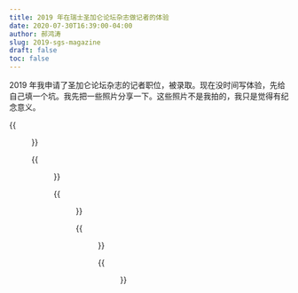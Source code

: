 ```yaml
---
title: 2019 年在瑞士圣加仑论坛杂志做记者的体验
date: 2020-07-30T16:39:00-04:00
author: 郝鸿涛
slug: 2019-sgs-magazine
draft: false
toc: false
---
```


2019 年我申请了圣加仑论坛杂志的记者职位，被录取。现在没时间写体验，先给自己填一个坑。我先把一些照片分享一下。这些照片不是我拍的，我只是觉得有纪念意义。

{{<figure src="/media/sgs/mgz/happiness_expensive.jpg" title="圣加仑大学的一个非常有名的景点：幸福很贵">}}

{{<figure src="/media/sgs/mgz/history.jpg" title="杂志的历史">}}

{{<figure src="/media/sgs/mgz/posing.jpg" title="每次结束后都会摆拍一次，我不知道这张是第几期的">}}

{{<figure src="/media/sgs/mgz/working-space.jpg" title="工作环境">}}

{{<figure src="/media/sgs/mgz/flower.jpg" title="从远处看圣加仑">}}